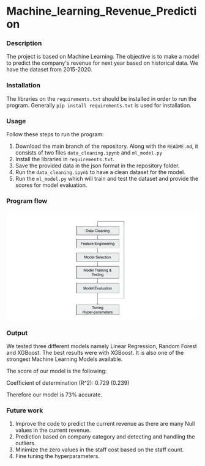 # Machine_learning_Revenue_Prediction

### Description  

The project is based on Machine Learning. The objective is to make a model to predict the company's revenue for next year based on historical data. We have the dataset from 2015-2020. 

### Installation
The libraries on the `requirements.txt` should be installed in order to run the program.
Generally `pip install requirements.txt` is used for installation.

### Usage  
Follow these steps to run the program:

1. Download the main branch of the repository. Along with the `README.md`, it consists of two files `data_cleaning.ipynb` and `ml_model.py`
2. Install the libraries in `requirements.txt`.
3. Save the provided data in the json format in the repository folder.
4. Run the `data_cleaning.ipynb` to have a clean dataset for the model.
5. Run the `ml_model.py` which will train and test the dataset and provide the scores for model evaluation.

### Program flow  
![flowchart](Machine_Learning_Workflow.jpg)

### Output
We tested three different models namely Linear Regression, Random Forest and XGBoost. The best results were with XGBoost. It is also one of the strongest Machine Learning Models available.

The score of our model is the following:  

Coefficient of determination (R^2): 0.729 (0.239)  

Therefore our model is 73% accurate. 

### Future work
1. Improve the code to predict the current revenue as there are many Null values in the current revenue.
2. Prediction based on company category and detecting and handling the outliers.
3. Minimize the zero values in the staff cost based on the staff count.
4. Fine tuning the hyperparameters.



